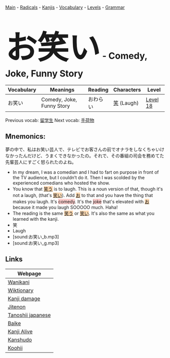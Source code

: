 <style> bigfont {font-size: 100px}</style>
[Main](../README.md) -
[Radicals](../radicals.md) -
[Kanjis](../kanjis.md) -
[Vocabulary](../vocabulary.md) -
[Levels](../levels.md) -
[Grammar](../grammar.md)
# <bigfont> お笑い</bigfont> - Comedy, Joke, Funny Story 

| Vocabulary | Meanings | Reading | Characters | Level |
| --- | --- | --- | --- | --- |
| お笑い | Comedy, Joke, Funny Story | おわらい |  [笑](../kanjis/笑.md) (Laugh) | [Level 18](../levels/wk_level18.md) |

Previous vocab: [留学生](留学生.md) Next vocab: [手荷物](手荷物.md) 

## Mnemonics:
夢の中で、私はお笑い芸人で、テレビでお客さんの前でオナラをしなくちゃいけなかったんだけど、うまくできなかったの。それで、その番組の司会を務めてた先輩芸人にすごく怒られたのよね。
* In my dream, I was a comedian and I had to fart on purpose in front of the TV audience, but I couldn’t do it. Then I was scolded by the experienced comedians who hosted the show.
* You know that <span style="background-color:#fed8b1"> [笑う](https://jisho.org/search/笑う)</span> is to laugh. This is a noun version of that, though it's not a laugh, (that's <span style="background-color:#fed8b1"> [笑い](https://jisho.org/search/笑い)</span>). Add <span style="background-color:#fed8b1"> [お](https://jisho.org/search/お)</span> to that and you have the thing that makes you laugh. It's <span style="background-color:#ffcccb"> comedy</span>. It's the <span style="background-color:#ffcccb"> joke</span> that's elevated with <span style="background-color:#fed8b1"> [お](https://jisho.org/search/お)</span> because it made you laugh SOOOOO much. Haha!
* The reading is the same <span style="background-color:#fed8b1"> [笑う](https://jisho.org/search/笑う)</span> or <span style="background-color:#fed8b1"> [笑い](https://jisho.org/search/笑い)</span>. It's also the same as what you learned with the kanji.
* 笑
* Laugh
* [sound:お笑い_b.mp3]
* [sound:お笑い_g.mp3]


## Links 

| Webpage |
| --- |
| [Wanikani          ](https://www.wanikani.com/kanji/お笑い) |
| [Wiktionary        ](https://en.wiktionary.org/wiki/お笑い) |
| [Kanji damage      ](http://www.kanjidamage.com/kanji/search?utf8=✓&q=お笑い) |
| [Jitenon           ](https://jitenon.com/kanji/お笑い) |
| [Tanoshii japanese ](https://www.tanoshiijapanese.com/dictionary/kanji.cfm?k=お笑い) |
| [Baike             ](https://baike.baidu.com/item/お笑い) |
| [Kanji Alive       ](https://app.kanjialive.com/お笑い) |
| [Kanshudo          ](https://www.kanshudo.com/searchmn?q=お笑い) |
| [Koohii            ](https://kanji.koohii.com/study/kanji/お笑い) |

